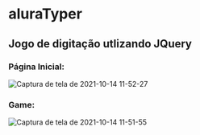 # aluraTyper
## Jogo de digitação utlizando JQuery

### Página Inicial:

![Captura de tela de 2021-10-14 11-52-27](https://user-images.githubusercontent.com/72472078/137342693-569cab3c-6fa1-45c8-956b-5a2766a5bc82.png)

### Game:

![Captura de tela de 2021-10-14 11-51-55](https://user-images.githubusercontent.com/72472078/137342745-52a4b30a-32b6-4a13-8349-2786586a383b.png)
